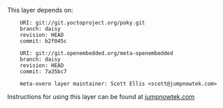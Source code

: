 This layer depends on:

        URI: git://git.yoctoproject.org/poky.git
        branch: daisy
        revision: HEAD
        commit: b2f045c 

        URI: git://git.openembedded.org/meta-openembedded
        branch: daisy
        revision: HEAD
        commit: 7a35bc7 

        meta-overo layer maintainer: Scott Ellis <scott@jumpnowtek.com>


Instructions for using this layer can be found at [jumpnowtek.com][overo-yocto-build]

[overo-yocto-build]: http://www.jumpnowtek.com/gumstix/overo/Overo-Systems-with-Yocto.html

